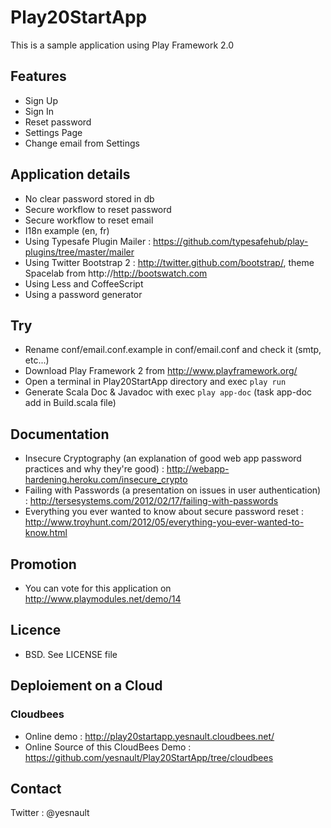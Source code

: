 # Play20StartApp

This is a sample application using Play Framework 2.0

## Features
* Sign Up
* Sign In
* Reset password
* Settings Page
* Change email from Settings

## Application details
* No clear password stored in db
* Secure workflow to reset password
* Secure workflow to reset email
* I18n example (en, fr)
* Using Typesafe Plugin Mailer : https://github.com/typesafehub/play-plugins/tree/master/mailer
* Using Twitter Bootstrap 2 : http://twitter.github.com/bootstrap/, theme Spacelab from http://http://bootswatch.com
* Using Less and CoffeeScript
* Using a password generator 

## Try
* Rename conf/email.conf.example in conf/email.conf and check it (smtp, etc...)
* Download Play Framework 2 from http://www.playframework.org/
* Open a terminal in Play20StartApp directory and exec `play run`
* Generate Scala Doc & Javadoc with exec `play app-doc` (task app-doc add in Build.scala file)

## Documentation
* Insecure Cryptography (an explanation of good web app password practices and why they're good) : http://webapp-hardening.heroku.com/insecure_crypto
* Failing with Passwords (a presentation on issues in user authentication) : http://tersesystems.com/2012/02/17/failing-with-passwords
* Everything you ever wanted to know about secure password reset : http://www.troyhunt.com/2012/05/everything-you-ever-wanted-to-know.html

## Promotion
* You can vote for this application on http://www.playmodules.net/demo/14

## Licence
* BSD. See LICENSE file

## Deploiement on a Cloud
### Cloudbees
* Online demo : http://play20startapp.yesnault.cloudbees.net/
* Online Source of this CloudBees Demo : https://github.com/yesnault/Play20StartApp/tree/cloudbees

## Contact
Twitter : @yesnault
 
